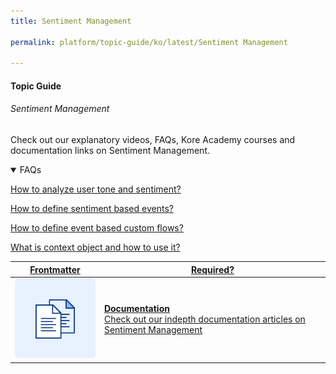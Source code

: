 ```yaml
---
title: Sentiment Management

permalink: platform/topic-guide/ko/latest/Sentiment Management

---
```

#### Topic Guide
###### Sentiment Management

  Check out our explanatory videos, FAQs, Kore Academy courses and documentation links on Sentiment Management.


<details open>
  <summary>FAQs
  </summary>

  <a class="doc-link" target="_blank" href="https://developer.kore.ai/docs/bots/advanced-topics/working-with-tone-processing/">
 
  How to analyze user tone and sentiment?

</a>

<a class="doc-link" target="_blank" href="https://developer.kore.ai/docs/bots/advanced-topics/sentiment-management/">
 
  How to define sentiment based events?

</a>


<a class="doc-link" target="_blank" href="https://developer.kore.ai/docs/bots/advanced-topics/event-based-bot-actions/">
 
  How to define event based custom flows?

</a>
  
  <a class="doc-link" target="_blank" href="https://developer.kore.ai/docs/bots/bot-builder-tool/dialog-task/context-object/">
 
  What is context object and how to use it?

</a>

</details>


<a class="doc-link" target="_blank" href="https://developer.kore.ai/docs/bots/advanced-topics/sentiment-management/">
 

| Frontmatter | Required? |
|-------------|-------------|
| ![alt text](images/docIcon.svg "Title") | **Documentation**  <br /> Check out our indepth documentation articles on Sentiment Management | 


</a>
